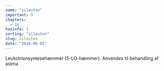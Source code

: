 ```yaml
---
name: "zileuton"
important: 0
chapters:
  - 16
hasinfo: 1
sorting: "zileuton"
slug: zileuton
date: "2016-06-05"
---
```


Leukotriensyntesehæmmer (5-LO-hæmmer). Anvendes til behandling af astma
